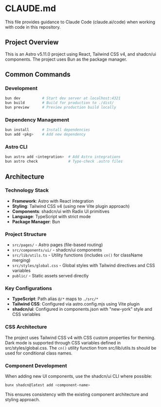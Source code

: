 # CLAUDE.md

This file provides guidance to Claude Code (claude.ai/code) when working with code in this repository.

## Project Overview
This is an Astro v5.11.0 project using React, Tailwind CSS v4, and shadcn/ui components. The project uses Bun as the package manager.

## Common Commands

### Development
```bash
bun dev          # Start dev server at localhost:4321
bun build        # Build for production to ./dist/
bun preview      # Preview production build locally
```

### Dependency Management
```bash
bun install      # Install dependencies
bun add <pkg>    # Add new dependency
```

### Astro CLI
```bash
bun astro add <integration>  # Add Astro integrations
bun astro check              # Type-check .astro files
```

## Architecture

### Technology Stack
- **Framework**: Astro with React integration
- **Styling**: Tailwind CSS v4 (using new Vite plugin approach)
- **Components**: shadcn/ui with Radix UI primitives
- **Language**: TypeScript with strict mode
- **Package Manager**: Bun

### Project Structure
- `src/pages/` - Astro pages (file-based routing)
- `src/components/ui/` - shadcn/ui components
- `src/lib/utils.ts` - Utility functions (includes `cn()` for className merging)
- `src/styles/global.css` - Global styles with Tailwind directives and CSS variables
- `public/` - Static assets served directly

### Key Configurations
- **TypeScript**: Path alias `@/*` maps to `./src/*`
- **Tailwind CSS**: Configured via astro.config.mjs using Vite plugin
- **shadcn/ui**: Configured in components.json with "new-york" style and CSS variables

### CSS Architecture
The project uses Tailwind CSS v4 with CSS custom properties for theming. Dark mode is supported through CSS variables defined in src/styles/global.css. The `cn()` utility function from src/lib/utils.ts should be used for conditional class names.

### Component Development
When adding new UI components, use the shadcn/ui CLI where possible:
```bash
bunx shadcn@latest add <component-name>
```

This ensures consistency with the existing component architecture and styling approach.